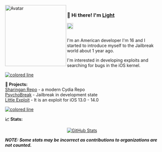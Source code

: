 <img align="left" alt="Avatar" width="200px" src="https://avatars0.githubusercontent.com/u/62912558?s=400&u=3e0bad0aaaff94ba193a7449599dcc602795cbea&v=4" />

### 👋 Hi there! I'm [Light](https://light-yt.github.io)
<a href="https://twitter.com/intent/follow?screen_name=Light_iDev">
    <img align="left" alt="Twitter" width="20px" src="https://raw.githubusercontent.com/syns/syns/master/assets/icons/twitter.svg">
</a>

<br/>
<br/>

I'm an American developer I'm 16 and I started to introduce myself to the Jailbreak world about 1 year ago.

I'm interested in developing exploits and searching for bugs in the iOS kernel.

<a href="#"><img src="https://i.imgur.com/y4oV9VV.png" alt="colored line"></a>

**🔭 Projects:**<br />
[Sharingan Repo](https://repo.sharingan.ml) - a modern Cydia Repo<br/>
[PsychoBreak](https://get.psychobreak.ml) - Jailbreak in development state<br/>
[Little Exploit](https://light-yt.github.io/exploit) - It is an exploit for iOS 13.0 - 14.0<br/>

<a href="#"><img src="https://i.imgur.com/y4oV9VV.png" alt="colored line"></a>

**📈 Stats:**

<p align="center">
<a href="#"><img src="https://github-readme-stats.vercel.app/api?username=Light-YT&show_icons=true" alt="GitHub Stats"></a>
</p>

***NOTE: Some stats may be incorrect as contributions to organizations are not counted.***
